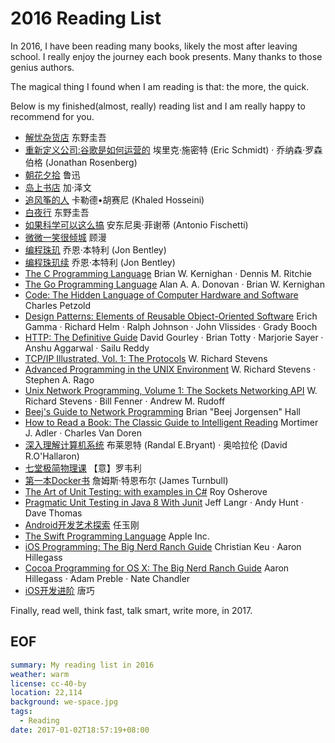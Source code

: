 2016 Reading List
===
In 2016, I have been reading many books, likely the most after leaving school. I really enjoy the journey each book presents. Many thanks to those genius authors.

The magical thing I found when I am reading is that: the more, the quick.

Below is my finished(almost, really) reading list and I am really happy to recommend for you.

- [解忧杂货店](https://www.amazon.cn/解忧杂货店-东野圭吾/dp/B00NOQNHP2) 东野圭吾
- [重新定义公司:谷歌是如何运营的](https://www.amazon.cn/重新定义公司-谷歌是如何运营的-埃里克·施密特/dp/B01441LZ22) 埃里克·施密特 (Eric Schmidt) · 乔纳森·罗森伯格 (Jonathan Rosenberg)
- [朝花夕拾](https://www.amazon.cn/经典译林-朝花夕拾-鲁迅/dp/B00JIOBBYI) 鲁迅
- [岛上书店](https://www.amazon.cn/岛上书店-加·泽文/dp/B00VWVAFAG) 加·泽文
- [追风筝的人](https://www.amazon.cn/追风筝的人-卡勒德•胡赛尼/dp/B00DFYLXN6) 卡勒德•胡赛尼 (Khaled Hosseini)
- [白夜行](https://www.amazon.cn/白夜行-东野圭吾/dp/B00BXX5DDM) 东野圭吾
- [如果科学可以这么搞](https://www.amazon.cn/如果科学可以这么搞-以科学的名义回答最-的奇葩问题-安东尼奥·菲谢蒂/dp/B012FLY782) 安东尼奥·菲谢蒂 (Antonio Fischetti)
- [微微一笑很倾城](https://www.amazon.cn/微微一笑很倾城-顾漫/dp/B00R7DM66E) 顾漫
- [编程珠玑](https://www.amazon.cn/编程珠玑-乔恩·本特利/dp/B00SFZH0DC) 乔恩·本特利 (Jon Bentley)
- [编程珠玑续](https://www.amazon.cn/编程珠玑-美-乔恩·本特利/dp/B0150BMQDM) 乔恩·本特利 (Jon Bentley)
- [The C Programming Language](https://www.amazon.com/Programming-Language-Brian-W-Kernighan/dp/0131103628) Brian W. Kernighan · Dennis M. Ritchie
- [The Go Programming Language](https://www.amazon.com/Programming-Language-Addison-Wesley-Professional-Computing/dp/0134190440) Alan A. A. Donovan · Brian W. Kernighan
- [Code: The Hidden Language of Computer Hardware and Software](https://www.amazon.com/Code-Language-Computer-Hardware-Software/dp/0735611319) Charles Petzold
- [Design Patterns: Elements of Reusable Object-Oriented Software](https://www.amazon.com/Design-Patterns-Elements-Reusable-Object-Oriented/dp/0201633612) Erich Gamma · Richard Helm · Ralph Johnson · John Vlissides · Grady Booch
- [HTTP: The Definitive Guide](https://www.amazon.com/HTTP-Definitive-Guide-Guides/dp/1565925092) David Gourley · Brian Totty · Marjorie Sayer · Anshu Aggarwal · Sailu Reddy
- [TCP/IP Illustrated, Vol. 1: The Protocols](https://www.amazon.com/TCP-Illustrated-Vol-Addison-Wesley-Professional/dp/0201633469) W. Richard Stevens
- [Advanced Programming in the UNIX Environment](https://www.amazon.com/Advanced-Programming-UNIX-Environment-3rd/dp/0321637739) W. Richard Stevens · Stephen A. Rago
- [Unix Network Programming, Volume 1: The Sockets Networking API](https://www.amazon.com/Unix-Network-Programming-Sockets-Networking/dp/0131411551) W. Richard Stevens · Bill Fenner · Andrew M. Rudoff
- [Beej's Guide to Network Programming](http://beej.us/guide/bgnet/) Brian "Beej Jorgensen" Hall
- [How to Read a Book: The Classic Guide to Intelligent Reading](https://www.amazon.com/How-Read-Book-Intelligent-Touchstone/dp/0671212095)  Mortimer J. Adler · Charles Van Doren
- [深入理解计算机系统](https://www.amazon.cn/计算机科学丛书-深入理解计算机系统-布莱恩特/dp/B004BJ18KM) 布莱恩特 (Randal E.Bryant) · 奥哈拉伦 (David R.O'Hallaron)
- [七堂极简物理课](https://www.amazon.cn/七堂极简物理课-意-罗韦利著-文铮-陶慧慧译/dp/B01KFDHJX2) 【意】罗韦利
- [第一本Docker书](https://www.amazon.cn/第一本Docker书-修订版-詹姆斯·特恩布尔/dp/B01E5P05KU) 詹姆斯·特恩布尔 (James Turnbull)
- [The Art of Unit Testing: with examples in C#](https://www.amazon.com/Art-Unit-Testing-examples/dp/1617290890) Roy Osherove
- [Pragmatic Unit Testing in Java 8 With Junit](https://www.amazon.com/Pragmatic-Unit-Testing-Java-JUnit/dp/1941222595) Jeff Langr · Andy Hunt · Dave Thomas
- [Android开发艺术探索](https://www.amazon.cn/Android开发艺术探索-任玉刚/dp/B014HV1X3K) 任玉刚
- [The Swift Programming Language](https://developer.apple.com/library/content/documentation/Swift/Conceptual/Swift_Programming_Language/) Apple Inc.
- [iOS Programming: The Big Nerd Ranch Guide](https://www.amazon.com/iOS-Programming-Ranch-Guide-Guides/dp/0134390733) Christian Keu · Aaron Hillegass
- [Cocoa Programming for OS X: The Big Nerd Ranch Guide](https://www.amazon.com/Cocoa-Programming-OS-Ranch-Guides/dp/0134076958) Aaron Hillegass · Adam Preble · Nate Chandler
- [iOS开发进阶](https://www.amazon.cn/iOS开发进阶-唐巧/dp/B00R43XG9S) 唐巧

Finally, read well, think fast, talk smart, write more, in 2017.

## EOF
```yaml
summary: My reading list in 2016
weather: warm
license: cc-40-by
location: 22,114
background: we-space.jpg
tags:
  - Reading
date: 2017-01-02T18:57:19+08:00
```
